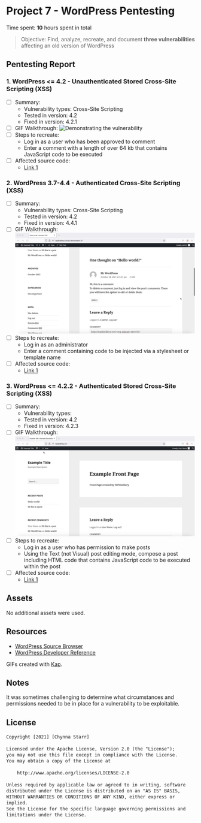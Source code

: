 # Project 7 - WordPress Pentesting

Time spent: **10** hours spent in total

> Objective: Find, analyze, recreate, and document **three vulnerabilities** affecting an old version of WordPress

## Pentesting Report

### 1. WordPress <= 4.2 - Unauthenticated Stored Cross-Site Scripting (XSS)
  - [ ] Summary: 
    - Vulnerability types: Cross-Site Scripting
    - Tested in version: 4.2
    - Fixed in version: 4.2.1
  - [ ] GIF Walkthrough: <img src="xss_comment.gif" alt="Demonstrating the vulnerability">
  - [ ] Steps to recreate:
    - Log in as a user who has been approved to comment
    - Enter a comment with a length of over 64 kb that contains JavaScript code to be executed
  - [ ] Affected source code:
    - [Link 1](https://core.trac.wordpress.org/changeset/32299)
### 2. WordPress  3.7-4.4 - Authenticated Cross-Site Scripting (XSS)
  - [ ] Summary: 
    - Vulnerability types: Cross-Site Scripting
    - Tested in version: 4.2
    - Fixed in version: 4.4.1
  - [ ] GIF Walkthrough: <img src="xss_link.gif" alt="Demonstrating the vulnerability">
  - [ ] Steps to recreate:
    - Log in as an administrator
    - Enter a comment containing code to be injected via a stylesheet or template name
  - [ ] Affected source code:
    - [Link 1](https://core.trac.wordpress.org/changeset/36185)
### 3. WordPress <= 4.2.2 - Authenticated Stored Cross-Site Scripting (XSS)
  - [ ] Summary: 
    - Vulnerability types:
    - Tested in version: 4.2
    - Fixed in version: 4.2.3
  - [ ] GIF Walkthrough: <img src="authenticated_stored_xss.gif" alt="Demonstrating the vulnerability">
  - [ ] Steps to recreate:
    - Log in as a user who has permission to make posts
    - Using the Text (not Visual) post editing mode, compose a post including HTML code that contains JavaScript code to be executed within the post
  - [ ] Affected source code:
    - [Link 1](https://core.trac.wordpress.org/changeset/33359)

## Assets

No additional assets were used.

## Resources

- [WordPress Source Browser](https://core.trac.wordpress.org/browser/)
- [WordPress Developer Reference](https://developer.wordpress.org/reference/)

GIFs created with [Kap](https://getkap.co/).

## Notes

It was sometimes challenging to determine what circumstances and permissions needed to be in place for a vulnerability to be exploitable.

## License

    Copyright [2021] [Chynna Starr]

    Licensed under the Apache License, Version 2.0 (the "License");
    you may not use this file except in compliance with the License.
    You may obtain a copy of the License at

        http://www.apache.org/licenses/LICENSE-2.0

    Unless required by applicable law or agreed to in writing, software
    distributed under the License is distributed on an "AS IS" BASIS,
    WITHOUT WARRANTIES OR CONDITIONS OF ANY KIND, either express or implied.
    See the License for the specific language governing permissions and
    limitations under the License.
